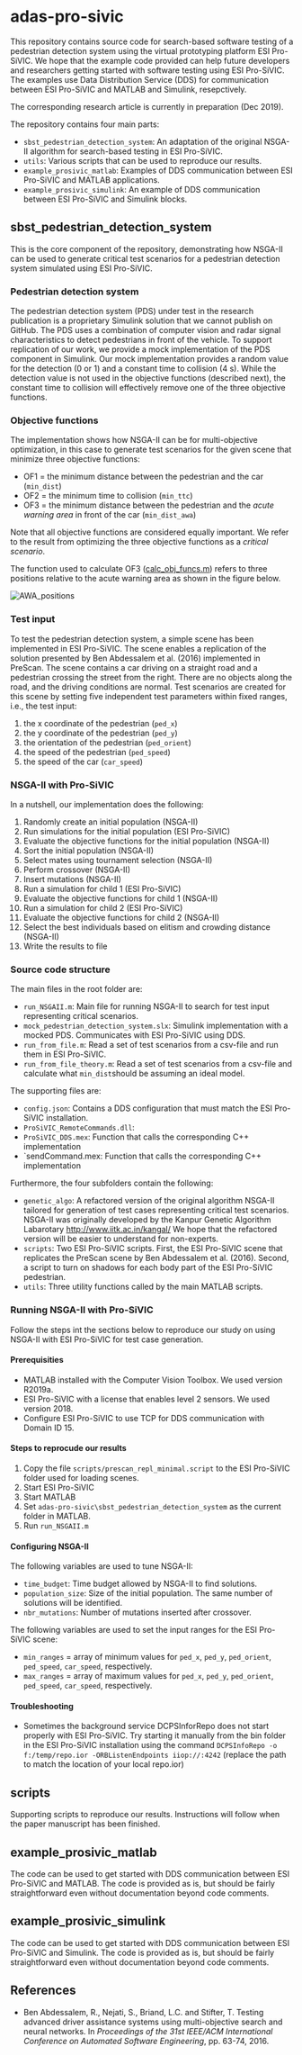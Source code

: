 # adas-pro-sivic
This repository contains source code for search-based software testing of a pedestrian detection system using the virtual prototyping platform ESI Pro-SiVIC. We hope that the example code provided can help future developers and researchers getting started with software testing using ESI Pro-SiVIC. The examples use Data Distribution Service (DDS) for communication between ESI Pro-SiVIC and MATLAB and Simulink, resepctively.

The corresponding research article is currently in preparation (Dec 2019).

The repository contains four main parts:

- `sbst_pedestrian_detection_system`: An adaptation of the original NSGA-II algorithm for search-based testing in ESI Pro-SiVIC.
- `utils`: Various scripts that can be used to reproduce our results.
- `example_prosivic_matlab`: Examples of DDS communication between ESI Pro-SiVIC and MATLAB applications.
- `example_prosivic_simulink`: An example of DDS communication between ESI Pro-SiVIC and Simulink blocks.

## sbst_pedestrian_detection_system
This is the core component of the repository, demonstrating how NSGA-II can be used to generate critical test scenarios for a pedestrian detection system simulated using ESI Pro-SiVIC. 

### Pedestrian detection system
The pedestrian detection system (PDS) under test in the research publication is a proprietary Simulink solution that we cannot publish on GitHub. The PDS uses a combination of computer vision and radar signal characteristics to detect pedestrians in front of the vehicle. To support replication of our work, we provide a mock implementation of the PDS component in Simulink. Our mock implementation provides a random value for the detection (0 or 1) and a constant time to collision (4 s). While the detection value is not used in the objective functions (described next), the constant time to collision will effectively remove one of the three objective functions. 

### Objective functions
The implementation shows how NSGA-II can be for multi-objective optimization, in this case to generate test scenarios for the given scene that minimize three objective functions:
- OF1 = the minimum distance between the pedestrian and the car (`min_dist`)
- OF2 = the minimum time to collision (`min_ttc`)
- OF3 = the minimum distance between the pedestrian and the *acute warning area* in front of the car (`min_dist_awa`)

Note that all objective functions are considered equally important. We refer to the result from optimizing the three objective functions as a *critical scenario*.

The function used to calculate OF3 ([calc_obj_funcs.m](https://github.com/mrksbrg/adas-pro-sivic/blob/master/sbst_pedestrian_detection_system/utils/calc_obj_funcs.m)) refers to three positions relative to the acute warning area as shown in the figure below.

![AWA_positions](/awa_positions.png) <a name="awa_positions"></a>

### Test input
To test the pedestrian detection system, a simple scene has been implemented in ESI Pro-SiVIC. The scene enables a replication of the solution presented by Ben Abdessalem et al. (2016) implemented in PreScan. The scene contains a car driving on a straight road and a pedestrian crossing the street from the right. There are no objects along the road, and the driving conditions are normal. Test scenarios are created for this scene by setting five independent test parameters within fixed ranges, i.e., the test input:

1. the x coordinate of the pedestrian (`ped_x`)
1. the y coordinate of the pedestrian (`ped_y`)
1. the orientation of the pedestrian (`ped_orient`)
1. the speed of the pedestrian (`ped_speed`)
1. the speed of the car (`car_speed`)

### NSGA-II with Pro-SiVIC
In a nutshell, our implementation does the following:

1. Randomly create an initial population (NSGA-II)
1. Run simulations for the initial population (ESI Pro-SiVIC)
1. Evaluate the objective functions for the initial population (NSGA-II)
1. Sort the initial population (NSGA-II)
1. Select mates using tournament selection (NSGA-II)
1. Perform crossover (NSGA-II)
1. Insert mutations (NSGA-II)
1. Run a simulation for child 1 (ESI Pro-SiVIC)
1. Evaluate the objective functions for child 1 (NSGA-II)
1. Run a simulation for child 2 (ESI Pro-SiVIC)
1. Evaluate the objective functions for child 2 (NSGA-II)
1. Select the best individuals based on elitism and crowding distance (NSGA-II)
1. Write the results to file

### Source code structure
The main files in the root folder are:
- `run_NSGAII.m`: Main file for running NSGA-II to search for test input representing critical scenarios.
- `mock_pedestrian_detection_system.slx`: Simulink implementation with a mocked PDS. Communicates with ESI Pro-SiVIC using DDS.
- `run_from_file.m`: Read a set of test scenarios from a csv-file and run them in ESI Pro-SiVIC.
- `run_from_file_theory.m`: Read a set of test scenarios from a csv-file and calculate what `min_dist`should be assuming an ideal model.

The supporting files are:
- `config.json`: Contains a DDS configuration that must match the ESI Pro-SiVIC installation.
- `ProSiVIC_RemoteCommands.dll`: 
- `ProSiVIC_DDS.mex`: Function that calls the corresponding C++ implementation 
- `sendCommand.mex: Function that calls the corresponding C++ implementation

Furthermore, the four subfolders contain the following:
- `genetic_algo`: A refactored version of the original algorithm NSGA-II tailored for generation of test cases representing critical test scenarios. NSGA-II was originally developed by the Kanpur Genetic Algorithm Labarotary http://www.iitk.ac.in/kangal/ We hope that the refactored version will be easier to understand for non-experts.
- `scripts`: Two ESI Pro-SiVIC scripts. First, the ESI Pro-SiVIC scene that replicates the PreScan scene by Ben Abdessalem et al. (2016). Second, a script to turn on shadows for each body part of the ESI Pro-SiVIC pedestrian.
- `utils`: Three utility functions called by the main MATLAB scripts.

### Running NSGA-II with Pro-SiVIC
Follow the steps int the sections below to reproduce our study on using NSGA-II with ESI Pro-SiVIC for test case generation. 

#### Prerequisities
- MATLAB installed with the Computer Vision Toolbox. We used version R2019a.
- ESI Pro-SiVIC with a license that enables level 2 sensors. We used version 2018.
- Configure ESI Pro-SiVIC to use TCP for DDS communication with Domain ID 15.

#### Steps to reprocude our results
1. Copy the file `scripts/prescan_repl_minimal.script` to the ESI Pro-SiVIC folder used for loading scenes.
1. Start ESI Pro-SiVIC
1. Start MATLAB
1. Set `adas-pro-sivic\sbst_pedestrian_detection_system` as the current folder in MATLAB.
1. Run `run_NSGAII.m`

#### Configuring NSGA-II
The following variables are used to tune NSGA-II:

- `time_budget`: Time budget allowed by NSGA-II to find solutions.
- `population_size`: Size of the initial population. The same number of solutions will be identified.
 - `nbr_mutations`: Number of mutations inserted after crossover.
 
 The following variables are used to set the input ranges for the ESI Pro-SiVIC scene:
- `min_ranges` = array of minimum values for `ped_x`, `ped_y`, `ped_orient`, `ped_speed`, `car_speed`, respectively.
- `max_ranges` = array of maximum values for `ped_x`, `ped_y`, `ped_orient`, `ped_speed`, `car_speed`, respectively.

#### Troubleshooting
- Sometimes the background service DCPSInforRepo does not start properly with ESI Pro-SiVIC. Try starting it manually from the bin folder in the ESI Pro-SiVIC installation using the command `DCPSInfoRepo -o f:/temp/repo.ior -ORBListenEndpoints iiop://:4242` (replace the path to match the location of your local repo.ior)

## scripts
Supporting scripts to reproduce our results. Instructions will follow when the paper manuscript has been finished.

## example_prosivic_matlab
The code can be used to get started with DDS communication between ESI Pro-SiVIC and MATLAB. The code is provided as is, but should be fairly straightforward even without documentation beyond code comments.

## example_prosivic_simulink
The code can be used to get started with DDS communication between ESI Pro-SiVIC and Simulink. The code is provided as is, but should be fairly straightforward even without documentation beyond code comments.

## References
- Ben Abdessalem, R., Nejati, S., Briand, L.C. and Stifter, T. Testing advanced driver assistance systems using multi-objective search and neural networks. In *Proceedings of the 31st IEEE/ACM International Conference on Automated Software Engineering*, pp. 63-74, 2016.
